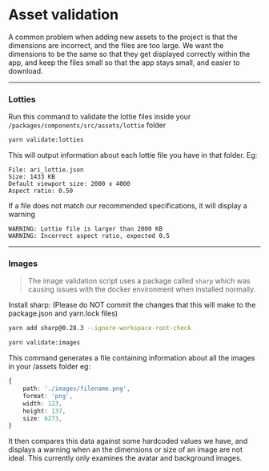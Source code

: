 # Asset validation

A common problem when adding new assets to the project is that the dimensions are incorrect, and the files are too large. We want the dimensions to be the same so that they get displayed correctly within the app, and keep the files small so that the app stays small, and easier to download.

---

### Lotties

Run this command to validate the lottie files inside your `/packages/components/src/assets/lottie` folder

```bash
yarn validate:lotties
```

This will output information about each lottie file you have in that folder.
Eg:

```
File: ari_lottie.json
Size: 1433 KB
Default viewport size: 2000 x 4000
Aspect ratio: 0.50
```

If a file does not match our recommended specifications, it will display a warning

```
WARNING: Lottie file is larger than 2000 KB
WARNING: Incorrect aspect ratio, expected 0.5
```

---

### Images

> The image validation script uses a package called `sharp` which was causing issues with the docker environment when installed normally.

Install sharp:
(Please do NOT commit the changes that this will make to the package.json and yarn.lock files)

```bash
yarn add sharp@0.28.3 --ignore-workspace-root-check
```

```bash
yarn validate:images
```

This command generates a file containing information about all the images in your /assets folder
eg:

```ts
{
    path: './images/filename.png',
    format: 'png',
    width: 123,
    height: 137,
    size: 6273,
}
```

It then compares this data against some hardcoded values we have, and displays a warning when an the dimensions or size of an image are not ideal. This currently only examines the avatar and background images.
